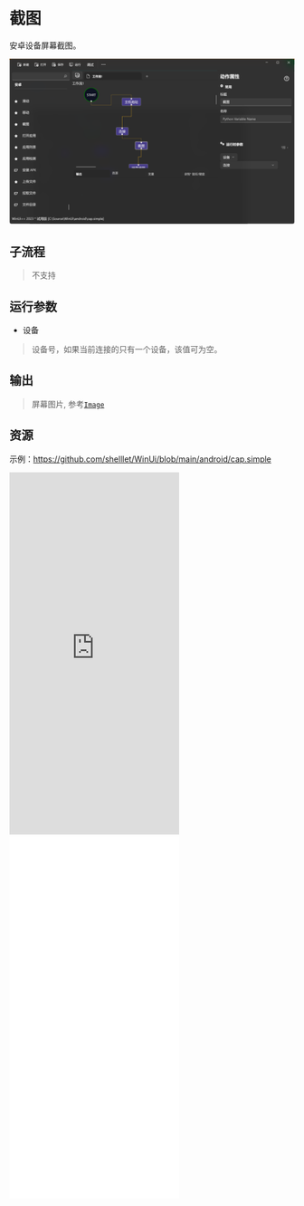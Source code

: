 # 截图 
安卓设备屏幕截图。

![AdbScreenCap](./images/09.png ':size=90%')

## 子流程

> 不支持


## 运行参数

* 设备
> 设备号，如果当前连接的只有一个设备，该值可为空。

## 输出 

> 屏幕图片, 参考[`Image`](./types/Image.md)


## 资源

示例：https://github.com/shelllet/WinUi/blob/main/android/cap.simple

<iframe type="text/html" height="640px" src="https://www.youtube.com/embed/Gk_IX_zu6d0" frameborder="0"></iframe>

<iframe src="//player.bilibili.com/player.html?bvid=BV1wE421A75U&page=1&autoplay=0" height='640px' scrolling="no" frameborder="no" framespacing="0" allowfullscreen="true"></iframe>
